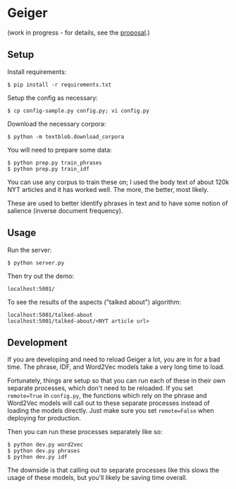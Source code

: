 # Geiger

(work in progress - for details, see the [proposal](proposal/proposal.md).)


## Setup

Install requirements:

    $ pip install -r requirements.txt

Setup the config as necessary:

    $ cp config-sample.py config.py; vi config.py

Download the necessary corpora:

    $ python -m textblob.download_corpora

You will need to prepare some data:

    $ python prep.py train_phrases
    $ python prep.py train_idf

You can use any corpus to train these on; I used the body text of about 120k NYT articles and it has worked well. The more, the better, most likely.

These are used to better identify phrases in text and to have some notion of salience (inverse document frequency).


## Usage

Run the server:

    $ python server.py

Then try out the demo:

    localhost:5001/

To see the results of the aspects ("talked about") algorithm:

    localhost:5001/talked-about
    localhost:5001/talked-about/<NYT article url>


## Development

If you are developing and need to reload Geiger a lot, you are in for a bad time. The phrase, IDF, and Word2Vec models take a very long time to load.

Fortunately, things are setup so that you can run each of these in their own separate processes, which don't need to be reloaded.
If you set `remote=True` in `config.py`, the functions which rely on the phrase and Word2Vec models will call out to these
separate processes instead of loading the models directly. Just make sure you set `remote=False` when deploying for production.

Then you can run these processes separately like so:

    $ python dev.py word2vec
    $ python dev.py phrases
    $ python dev.py idf

The downside is that calling out to separate processes like this slows the usage of these models, but you'll likely be saving time overall.
